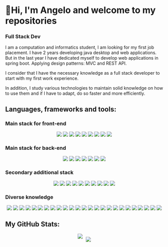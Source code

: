 # 👋Hi, I'm Angelo and welcome to my repositories
### Full Stack Dev

 I am a computation and informatics student, I am looking for my first job placement. I have 2 years developing java desktop and web applications. But in the last year I have dedicated myself to develop web applications in spring boot. Applying design patterns: MVC and REST API. 

 I consider that I have the necessary knowledge as a full stack developer to start with my first work experience.
 
 In addition, I study various technologies to maintain solid knowledge on how to use them and if I have to adapt, do so faster and more efficiently.

## Languages, frameworks and tools:

### Main stack for front-end

<p align="center">
    <img src="https://skillicons.dev/icons?i=html" />
    <img src="https://skillicons.dev/icons?i=css" />
    <img src="https://skillicons.dev/icons?i=js" />
    <img src="https://skillicons.dev/icons?i=typescript" />
    <img src="https://skillicons.dev/icons?i=react" />
    <img src="https://skillicons.dev/icons?i=next" />
    <img src="https://skillicons.dev/icons?i=angular" />
    <img src="https://skillicons.dev/icons?i=bootstrap" />
    <img src="https://skillicons.dev/icons?i=tailwind" />
</p>

### Main stack for back-end

<p align="center">
    <img src="https://skillicons.dev/icons?i=nodejs" />
    <img src="https://skillicons.dev/icons?i=express" />
    <img src="https://skillicons.dev/icons?i=mongodb" />
    <img src="https://skillicons.dev/icons?i=mysql" />
    <img src="https://skillicons.dev/icons?i=postgres" />
    <img src="https://skillicons.dev/icons?i=java" />
    <img src="https://skillicons.dev/icons?i=spring" />
</p>

### Secondary additional stack

<p align="center">
    <img src="https://skillicons.dev/icons?i=dotnet" />
    <img src="https://skillicons.dev/icons?i=cs" />
    <img src="https://skillicons.dev/icons?i=kotlin" />
    <img src="https://skillicons.dev/icons?i=swift" />
    <img src="https://skillicons.dev/icons?i=androidstudio" />
    <img src="https://skillicons.dev/icons?i=maven" />
    <img src="https://skillicons.dev/icons?i=gradle" />
    <img src="https://skillicons.dev/icons?i=hibernate" />
    <img src="https://skillicons.dev/icons?i=docker" />
    <img src="https://skillicons.dev/icons?i=aws" />
</p>

### Diverse knowledge

<p align="center">
    <img src="https://skillicons.dev/icons?i=idea" />
    <img src="https://skillicons.dev/icons?i=atom" />
    <img src="https://skillicons.dev/icons?i=eclipse" />
    <img src="https://skillicons.dev/icons?i=sublime" />
    <img src="https://skillicons.dev/icons?i=postman" />
    <img src="https://skillicons.dev/icons?i=vscode" />
    <img src="https://skillicons.dev/icons?i=visualstudio" />
    <img src="https://skillicons.dev/icons?i=wordpress" />
    <img src="https://skillicons.dev/icons?i=jest" />
    <img src="https://skillicons.dev/icons?i=jquery" />
    <img src="https://skillicons.dev/icons?i=npm" />
    <img src="https://skillicons.dev/icons?i=vite" />
    <img src="https://skillicons.dev/icons?i=cloudflare" />
    <img src="https://skillicons.dev/icons?i=netlify" />
    <img src="https://skillicons.dev/icons?i=vercel" />
    <img src="https://skillicons.dev/icons?i=figma" />
    <img src="https://skillicons.dev/icons?i=github" />
    <img src="https://skillicons.dev/icons?i=git" />
    <img src="https://skillicons.dev/icons?i=bash" />
    <img src="https://skillicons.dev/icons?i=sqlite" />
    <img src="https://skillicons.dev/icons?i=sqlserver" />
    <img src="https://skillicons.dev/icons?i=oracle" />
    <img src="https://skillicons.dev/icons?i=obsidian" />
    <img src="https://skillicons.dev/icons?i=py" />
    <img src="https://skillicons.dev/icons?i=selenium" />
</p>


## My GitHub Stats:
<div style="display: flex; justify-content: center; flex-wrap: wrap; items-align: center;">
    <img src="https://github-readme-stats.vercel.app/api?username=AngelGota&include_all_commits=true&count_private=true&show_icons=true&line_height=20&title_color=2B5BBD&icon_color=1124BB&text_color=A1A1A1&bg_color=0,000000,130F40" style="margin-right: 10px;">
    <img src="https://github-readme-stats.vercel.app/api/top-langs/?username=AngelGota&layout=compact&title_color=2B5BBD&icon_color=1124BB&text_color=A1A1A1&bg_color=0,000000,130F40" style="margin-top: 10px;">
</div>



